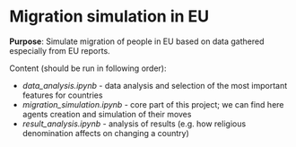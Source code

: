 # Migration simulation in EU

**Purpose**: Simulate migration of people in EU based on data gathered especially from EU reports.


 Content (should be run in following order):
 - *data_analysis.ipynb* - data analysis and selection of the most important features for countries
 - *migration_simulation.ipynb* - core part of this project; we can find here agents creation and simulation of their moves
 - *result_analysis.ipynb* - analysis of results (e.g. how religious denomination affects on changing a country)
